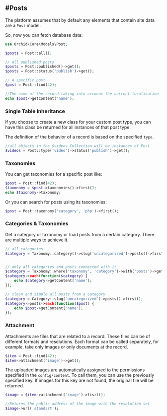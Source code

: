 #Posts
----------
The platform assumes that by default any elements that contain site data are a `Post` model.

So, now you can fetch database data:

```php
use Orchid\Core\Models\Post;

$posts = Post::all();
```

```php
// All published posts
$posts = Post::published()->get();
$posts = Post::status('publish')->get();

// A specific post
$post = Post::find(42);

//The name of the record taking into account the current localization
echo $post->getContent('name');

```


### Single Table Inheritance

If you choose to create a new class for your custom post type, you can have this class be returned for all instances of that post type.

The definition of the behavior of a record is based on the specified `type`.
```php
//all objects in the $videos Collection will be instances of Post
$videos = Post::type('video')->status('publish')->get();
```


### Taxonomies

You can get taxonomies for a specific post like:

```php
$post = Post::find(42);
$taxonomy = $post->taxonomies()->first();
echo $taxonomy->taxonomy;
```

Or you can search for posts using its taxonomies:

```php
$post = Post::taxonomy('category', 'php')->first();
```

### Categories & Taxonomies

Get a category or taxonomy or load posts from a certain category. There are multiple ways
to achieve it.


```php
// all categories
$category = Taxonomy::category()->slug('uncategorized')->posts()->first();


// only all categories and posts connected with it
$category = Taxonomy::where('taxonomy', 'category')->with('posts')->get();
$category->each(function($category) {
    echo $category->getContent('name');
});

// clean and simple all posts from a category
$category = Category::slug('uncategorized')->posts()->first();
$category->posts->each(function($post) {
    echo $post->getContent('name');
});
```

### Attachment

Attachments are files that are related to a record.
These files can be of different formats and resolutions.
Each format can be called separately, for example, take only images or only documents at the record.


```php
$item = Post::find(42);
$item->attachment('image')->get();
```

The uploaded images are automatically assigned to the permissions specified in the `config/content`.
To call them, you can use the previously specified key.
If images for this key are not found, the original file will be returned.

```php
$image = $item->attachment('image')->fisrt();

//Returns the public address of the image with the resolution set
$image->url('standart');
```
